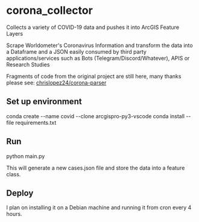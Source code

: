 # corona_collector
Collects a variety of COVID-19 data and pushes it into ArcGIS Feature Layers

Scrape Worldometer's Coronavirus Information and transform the data into a Dataframe and a JSON easily consumed by third party applications/services such as Bots (Telegram/Discord/Whatever), APIS or Research Studies

Fragments of code from the original project are still here, many
thanks please see:
[chrislopez24/corona-parser](https://github.com/chrislopez24/corona-parser)

## Set up environment

   conda create --name covid --clone arcgispro-py3-vscode
   conda install --file requirements.txt

## Run

   python main.py

This will generate a new cases.json file
and store the data into a feature class.

## Deploy

I plan on installing it on a Debian machine and running it from
cron every 4 hours.

